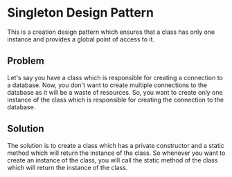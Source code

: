 # Singleton Design Pattern

This is a creation design pattern which ensures that a class has only one instance and provides a global point of access to it.

## Problem
Let's say you have a class which is responsible for creating a connection to a database. 
Now, you don't want to create multiple connections to the database as it will be a waste of resources. 
So, you want to create only one instance of the class which is responsible for creating the connection to the database.

## Solution
The solution is to create a class which has a private constructor and a static method which will return the instance of the class.
So whenever you want to create an instance of the class, you will call the static method of the class which will return the instance of the class.